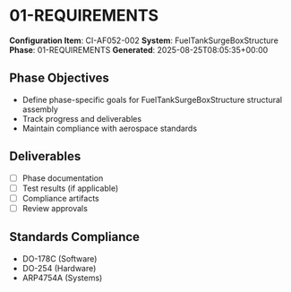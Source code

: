 # 01-REQUIREMENTS

**Configuration Item**: CI-AF052-002
**System**: FuelTankSurgeBoxStructure
**Phase**: 01-REQUIREMENTS
**Generated**: 2025-08-25T08:05:35+00:00

## Phase Objectives
- Define phase-specific goals for FuelTankSurgeBoxStructure structural assembly
- Track progress and deliverables
- Maintain compliance with aerospace standards

## Deliverables
- [ ] Phase documentation
- [ ] Test results (if applicable)
- [ ] Compliance artifacts
- [ ] Review approvals

## Standards Compliance
- DO-178C (Software)
- DO-254 (Hardware)
- ARP4754A (Systems)


